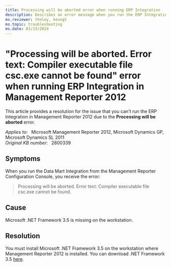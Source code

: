 ```yaml
---
title: Processing will be aborted error when running ERP Integration
description: Describes an error message when you run the ERP Integration from the Management Reporter Configuration Console. Provides a resolution.
ms.reviewer: theley, kevogt
ms.topic: troubleshooting
ms.date: 03/13/2024
---
```

# "Processing will be aborted. Error text: Compiler executable file csc.exe cannot be found" error when running ERP Integration in Management Reporter 2012

This article provides a resolution for the issue that you can't run the ERP Integration in Management Reporter 2012 due to the **Processing will be aborted** error.

_Applies to:_ &nbsp; Microsoft Management Reporter 2012, Microsoft Dynamics GP, Microsoft Dynamics SL 2011  
_Original KB number:_ &nbsp; 2800339

## Symptoms

When you run the Data Mart Integration from the Management Reporter Configuration Console, you receive the error:

> Processing will be aborted. Error text: Compiler executable file csc.exe cannot be found.

## Cause

Microsoft .NET Framework 3.5 is missing on the workstation.

## Resolution

You must install Microsoft .NET Framework 3.5 on the workstation where Management Reporter 2012 is installed. You can download .NET Framework 3.5 [here](https://www.microsoft.com/download/details.aspx?id=21).
